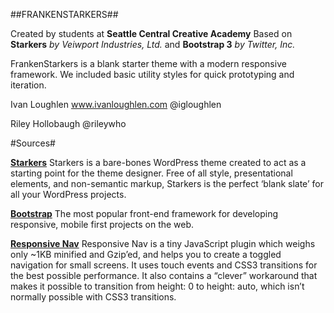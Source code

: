 ##FRANKENSTARKERS##

Created by students at **Seattle Central Creative Academy**
Based on **Starkers** *by Veiwport Industries, Ltd.*
and **Bootstrap 3** *by Twitter, Inc.*

FrankenStarkers is a blank starter theme with a modern responsive framework. We included basic utility styles for quick prototyping and iteration.

Ivan Loughlen
www.ivanloughlen.com
@igloughlen

Riley Hollobaugh
@rileywho

#Sources#

[**Starkers**](https://github.com/viewportindustries/starkers)
Starkers is a bare-bones WordPress theme created to act as a starting point for the theme designer. Free of all style, presentational elements, and non-semantic markup, Starkers is the perfect ‘blank slate’ for all your WordPress projects.

[**Bootstrap**](http://getbootstrap.com/)
The most popular front-end framework for developing responsive, mobile first projects on the web.

[**Responsive Nav**](http://responsive-nav.com/)
Responsive Nav is a tiny JavaScript plugin which weighs only ~1KB minified and Gzip’ed, and helps you to create a toggled navigation for small screens. It uses touch events and CSS3 transitions for the best possible performance. It also contains a “clever” workaround that makes it possible to transition from height: 0 to height: auto, which isn’t normally possible with CSS3 transitions.

